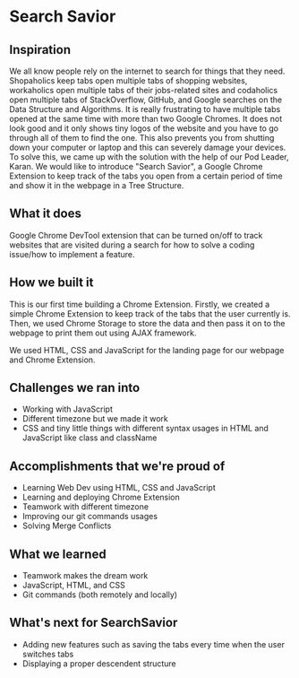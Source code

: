 # Search Savior

## Inspiration
We all know people rely on the internet to search for things that they need. Shopaholics keep tabs open multiple tabs of shopping websites, workaholics open multiple tabs of their jobs-related sites and codaholics open multiple tabs of StackOverflow, GitHub, and Google searches on the Data Structure and Algorithms. It is really frustrating to have multiple tabs opened at the same time with more than two Google Chromes. It does not look good and it only shows tiny logos of the website and you have to go through all of them to find the one. This also prevents you from shutting down your computer or laptop and this can severely damage your devices. To solve this, we came up with the solution with the help of our Pod Leader, Karan. We would like to introduce "Search Savior", a Google Chrome Extension to keep track of the tabs you open from a certain period of time and show it in the webpage in a Tree Structure. 

## What it does
Google Chrome DevTool extension that can be turned on/off to track websites that are visited during a search for how to solve a coding issue/how to implement a feature.

## How we built it
This is our first time building a Chrome Extension. Firstly, we created a simple Chrome Extension to keep track of the tabs that the user currently is. Then, we used Chrome Storage to store the data and then pass it on to the webpage to print them out using AJAX framework. 

We used HTML, CSS and JavaScript for the landing page for our webpage and Chrome Extension. 

## Challenges we ran into
- Working with JavaScript 
- Different timezone but we made it work 
- CSS and tiny little things with different syntax usages in HTML and JavaScript like class and className

## Accomplishments that we're proud of
- Learning Web Dev using HTML, CSS and JavaScript 
- Learning and deploying Chrome Extension 
- Teamwork with different timezone
- Improving our git commands usages
- Solving Merge Conflicts

## What we learned
- Teamwork makes the dream work
- JavaScript, HTML, and CSS
- Git commands (both remotely and locally)

## What's next for SearchSavior
- Adding new features such as saving the tabs every time when the user switches tabs
- Displaying a proper descendent structure
